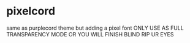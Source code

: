 # pixelcord
same as purplecord theme but adding a pixel font 
ONLY USE AS FULL TRANSPARENCY MODE OR YOU WILL FINISH BLIND RIP UR EYES
